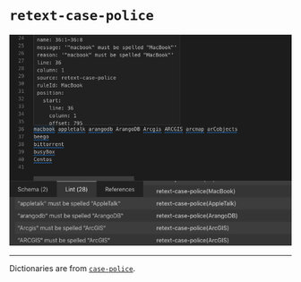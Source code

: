 # `retext-case-police`


![Demo screenshot of this retext plugin](./docs/screenshot.png)

---

Dictionaries are from [`case-police`](https://github.com/antfu/case-police).

